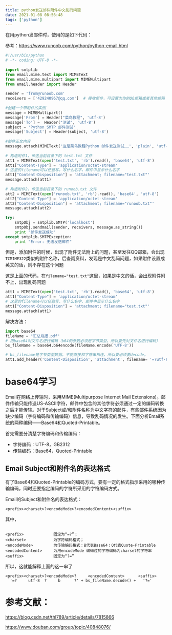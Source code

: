 ```yaml
---
title: python发送邮件附件中文乱码问题
date: 2021-01-08 08:56:48
tags: ['python']
---
```


<meta name="referrer" content="no-referrer" />

在用python发邮件时，使用的是如下代码：

参考：https://www.runoob.com/python/python-email.html

```python
#!/usr/bin/python
# -*- coding: UTF-8 -*-
 
import smtplib
from email.mime.text import MIMEText
from email.mime.multipart import MIMEMultipart
from email.header import Header
 
sender = 'from@runoob.com'
receivers = ['429240967@qq.com']  # 接收邮件，可设置为你的QQ邮箱或者其他邮箱
 
#创建一个带附件的实例
message = MIMEMultipart()
message['From'] = Header("菜鸟教程", 'utf-8')
message['To'] =  Header("测试", 'utf-8')
subject = 'Python SMTP 邮件测试'
message['Subject'] = Header(subject, 'utf-8')
 
#邮件正文内容
message.attach(MIMEText('这是菜鸟教程Python 邮件发送测试……', 'plain', 'utf-8'))
 
# 构造附件1，传送当前目录下的 test.txt 文件
att1 = MIMEText(open('test.txt', 'rb').read(), 'base64', 'utf-8')
att1["Content-Type"] = 'application/octet-stream'
# 这里的filename可以任意写，写什么名字，邮件中显示什么名字
att1["Content-Disposition"] = 'attachment; filename="test.txt"'
message.attach(att1)
 
# 构造附件2，传送当前目录下的 runoob.txt 文件
att2 = MIMEText(open('runoob.txt', 'rb').read(), 'base64', 'utf-8')
att2["Content-Type"] = 'application/octet-stream'
att2["Content-Disposition"] = 'attachment; filename="runoob.txt"'
message.attach(att2)
 
try:
    smtpObj = smtplib.SMTP('localhost')
    smtpObj.sendmail(sender, receivers, message.as_string())
    print "邮件发送成功"
except smtplib.SMTPException:
    print "Error: 无法发送邮件"
```

但是，添加附件的时候，出现了附件无法附上的问题，甚至发往QQ邮箱，会出现`TCMIME322`类似的附件名称，后查阅资料，发现是中文乱码问题，如果附件设置成英文的话，则不存在这个问题

这是上面的代码，在`filename="test.txt"`这里，如果是中文的话，会出现附件附不上，出现乱码问题
```python
att1 = MIMEText(open('test.txt', 'rb').read(), 'base64', 'utf-8')
att1["Content-Type"] = 'application/octet-stream'
# 这里的filename可以任意写，写什么名字，邮件中显示什么名字
att1["Content-Disposition"] = 'attachment; filename="test.txt"'
message.attach(att1)

```

解决方法：

```python
import base64
fileName = "汇总月报.pdf"
# 用base64对文件名进行编码（b64的参数必须是字节类型，所以要先对文件名进行编码）
bs_fileName = base64.b64encode(fileName.encode('UTF-8'))

# bs_filename是字节类型数据，不能直接和字符串相连，所以要必须要decode。
att1.add_header('Content-Disposition', 'attachment', filename= '=?utf-8?b?' + bs_fileName.decode() + '?=')


```



# base64学习

Email在网络上传输时，采用MIME(Multipurpose Internet Mail Extensions)。邮件传输只能传送US-ASCII字符，邮件中包含的其他字符必须通过一定的编码转换之后才能传输。对于Subject或/和附件名称为中文字符的邮件，有些邮件系统因为缺少编码（字符编码和传输编码）信息，导致乱码情况的发生。下面分析Email系统的两种编码——Base64和Quoted-Printable。

首先需要分清楚字符编码和传输编码：
* 字符编码：UTF-8，GB2312
* 传输编码：Base64，Quoted-Printable


## Email Subject和附件名的表达格式

有了Base64和Quoted-Printable的编码方式，要有一定的格式指示采用的哪种传输编码，同时还要指定编码的字符所采用的字符编码方式。

Email的Subject和附件名的表达格式：
```
<prefix><charset>?<encodeMode>?<encodedContent><suffix>
```

其中，

```

<prefix>             固定为“=?”；
<charset>            为字符编码格式；
<encodeMode>         为传输编码格式：B代表Base64；Q代表Quote-Printable
<encodedContent>     为用encodeMode 编码过的字符编码为charset的字符串
<suffix>             固定为“?=”

```

所以，这就能解释上面的这一串了
```
<prefix><charset>?<encodeMode>?     <encodedContent>      <suffix>
  '=?     utf-8  ?     b      ?' + bs_fileName.decode() +   '?='
```





# 参考文献：

https://blog.csdn.net/thl789/article/details/7815866

https://www.douban.com/group/topic/40848076/

